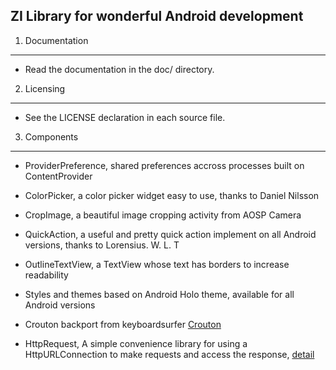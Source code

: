 
ZI Library for wonderful Android development
-------------

1) Documentation
----------------

* Read the documentation in the doc/ directory.

2) Licensing
------------

* See the LICENSE declaration in each source file.

3) Components
-------------

* ProviderPreference, shared preferences accross processes built on ContentProvider

* ColorPicker, a color picker widget easy to use, thanks to Daniel Nilsson

* CropImage, a beautiful image cropping activity from AOSP Camera

* QuickAction, a useful and pretty quick action implement on all Android versions, thanks to Lorensius. W. L. T

* OutlineTextView, a TextView whose text has borders to increase readability

* Styles and themes based on Android Holo theme, available for all Android versions

* Crouton backport from keyboardsurfer [Crouton][1]

* HttpRequest, A simple convenience library for using a HttpURLConnection to make requests and access the response, [detail][2]

[1]: https://github.com/keyboardsurfer/Crouton
[2]: https://github.com/kevinsawicki/http-request
